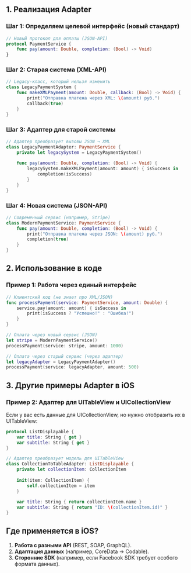 ## 1. Реализация Adapter
### Шаг 1: Определяем целевой интерфейс (новый стандарт)

```swift
// Новый протокол для оплаты (JSON-API)
protocol PaymentService {
    func pay(amount: Double, completion: (Bool) -> Void)
}
```

### Шаг 2: Старая система (XML-API)

```swift
// Legacy-класс, который нельзя изменить
class LegacyPaymentSystem {
    func makeXMLPayment(amount: Double, callback: (Bool) -> Void) {
        print("Отправка платежа через XML: \(amount) руб.")
        callback(true)
    }
}
```

### Шаг 3: Адаптер для старой системы

```swift
// Адаптер преобразует вызовы JSON → XML
class LegacyPaymentAdapter: PaymentService {
    private let legacySystem = LegacyPaymentSystem()
    
    func pay(amount: Double, completion: (Bool) -> Void) {
        legacySystem.makeXMLPayment(amount: amount) { isSuccess in
            completion(isSuccess)
        }
    }
}
```

### Шаг 4: Новая система (JSON-API)

```swift
// Современный сервис (например, Stripe)
class ModernPaymentService: PaymentService {
    func pay(amount: Double, completion: (Bool) -> Void) {
        print("Отправка платежа через JSON: \(amount) руб.")
        completion(true)
    }
}
```

## 2. Использование в коде
### Пример 1: Работа через единый интерфейс

```swift
// Клиентский код (не знает про XML/JSON)
func processPayment(service: PaymentService, amount: Double) {
    service.pay(amount: amount) { isSuccess in
        print(isSuccess ? "Успешно!" : "Ошибка!")
    }
}

// Оплата через новый сервис (JSON)
let stripe = ModernPaymentService()
processPayment(service: stripe, amount: 1000)

// Оплата через старый сервис (через адаптер)
let legacyAdapter = LegacyPaymentAdapter()
processPayment(service: legacyAdapter, amount: 500)
```

## 3. Другие примеры Adapter в iOS
### Пример 2: Адаптер для UITableView и UICollectionView
Если у вас есть данные для UICollectionView, но нужно отобразить их в UITableView:

```swift
protocol ListDisplayable {
    var title: String { get }
    var subtitle: String { get }
}

// Адаптер преобразует модель для UITableView
class CollectionToTableAdapter: ListDisplayable {
    private let collectionItem: CollectionItem
    
    init(item: CollectionItem) {
        self.collectionItem = item
    }
    
    var title: String { return collectionItem.name }
    var subtitle: String { return "ID: \(collectionItem.id)" }
}
```

## Где применяется в iOS?
1. **Работа с разными API** (REST, SOAP, GraphQL).
2. **Адаптация данных** (например, CoreData → Codable).
3. **Сторонние SDK** (например, если Facebook SDK требует особого формата данных).

